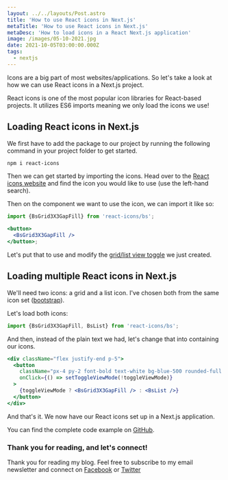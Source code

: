 ```yaml
---
layout: ../../layouts/Post.astro
title: 'How to use React icons in Next.js'
metaTitle: 'How to use React icons in Next.js'
metaDesc: 'How to load icons in a React Next.js application'
image: /images/05-10-2021.jpg
date: 2021-10-05T03:00:00.000Z
tags:
  - nextjs
---
```


Icons are a big part of most websites/applications. So let's take a look at how we can use React icons in a Next.js project.

React icons is one of the most popular icon libraries for React-based projects.
It utilizes ES6 imports meaning we only load the icons we use!

## Loading React icons in Next.js

We first have to add the package to our project by running the following command in your project folder to get started.

```bash
npm i react-icons
```

Then we can get started by importing the icons.
Head over to the [React icons website](https://react-icons.github.io/react-icons) and find the icon you would like to use (use the left-hand search).

Then on the component we want to use the icon, we can import it like so:

```jsx
import {BsGrid3X3GapFill} from 'react-icons/bs';

<button>
  <BsGrid3X3GapFill />
</button>;
```

Let's put that to use and modify the [grid/list view toggle](https://daily-dev-tips.com/posts/nextjs-toggle-between-grid-and-list-view/) we just created.

## Loading multiple React icons in Next.js

We'll need two icons: a grid and a list icon.
I've chosen both from the same icon set ([bootstrap](https://react-icons.github.io/react-icons/icons?name=bs)).

Let's load both icons:

```js
import {BsGrid3X3GapFill, BsList} from 'react-icons/bs';
```

And then, instead of the plain text we had, let's change that into containing our icons.

```jsx
<div className="flex justify-end p-5">
  <button
    className="px-4 py-2 font-bold text-white bg-blue-500 rounded-full hover:bg-blue-700"
    onClick={() => setToggleViewMode(!toggleViewMode)}
  >
    {toggleViewMode ? <BsGrid3X3GapFill /> : <BsList />}
  </button>
</div>
```

And that's it. We now have our React icons set up in a Next.js application.

You can find the complete code example on [GitHub](https://github.com/rebelchris/next-tailwind/tree/icons).

### Thank you for reading, and let's connect!

Thank you for reading my blog. Feel free to subscribe to my email newsletter and connect on [Facebook](https://www.facebook.com/DailyDevTipsBlog) or [Twitter](https://twitter.com/DailyDevTips1)
